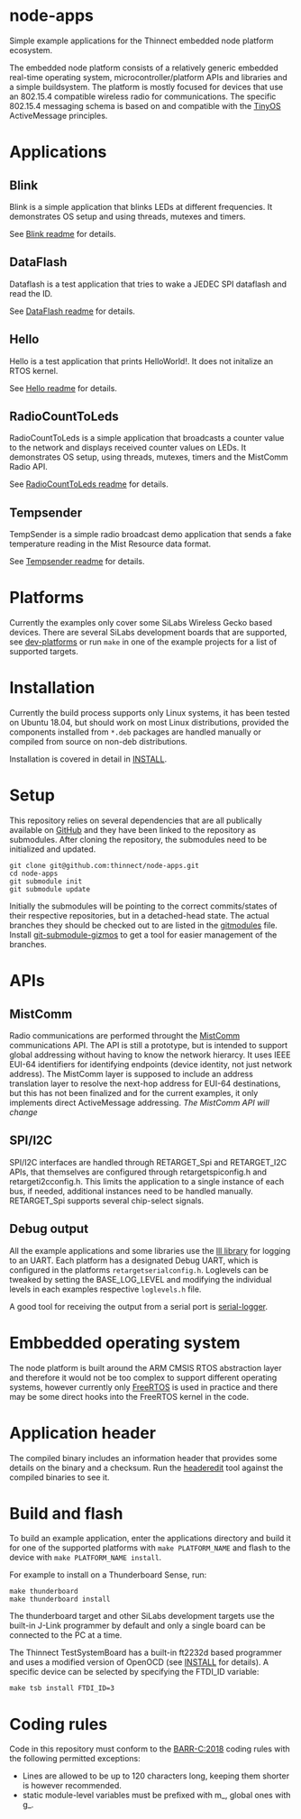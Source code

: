 # node-apps

Simple example applications for the Thinnect embedded node platform ecosystem.

The embedded node platform consists of a relatively generic embedded real-time
operating system, microcontroller/platform APIs and libraries and a simple
buildsystem. The platform is mostly focused for devices that use an 802.15.4
compatible wireless radio for communications. The specific 802.15.4 messaging
schema is based on and compatible with the
[TinyOS](https://github.com/tinyos/tinyos-main) ActiveMessage principles.

# Applications

## Blink
Blink is a simple application that blinks LEDs at different frequencies. It
demonstrates OS setup and using threads, mutexes and timers.

See [Blink readme](apps/blink-silabs/README.md) for details.

## DataFlash
Dataflash is a test application that tries to wake a JEDEC SPI dataflash
and read the ID.

See [DataFlash readme](apps/dataflash-silabs/README.md) for details.

## Hello
Hello is a test application that prints HelloWorld!.
It does not initalize an RTOS kernel.

See [Hello readme](apps/hello-silabs/README.md) for details.

## RadioCountToLeds
RadioCountToLeds is a simple application that broadcasts a counter value to the
network and displays received counter values on LEDs. It demonstrates OS setup,
using threads, mutexes, timers and the MistComm Radio API.

See [RadioCountToLeds readme](apps/radio-count-to-leds-silabs/README.md) for details.

## Tempsender
TempSender is a simple radio broadcast demo application that sends a fake
temperature reading in the Mist Resource data format.

See [Tempsender readme](apps/tempsender-silabs/README.md) for details.

# Platforms
Currently the examples only cover some SiLabs Wireless Gecko based devices.
There are several SiLabs development boards that are supported, see
[dev-platforms](https://github.com/thinnect/dev-platforms/) or run `make` in one
of the example projects for a list of supported targets.

# Installation
Currently the build process supports only Linux systems, it has been tested
on Ubuntu 18.04, but should work on most Linux distributions, provided the
components installed from `*.deb` packages are handled manually or compiled from
source on non-deb distributions.

Installation is covered in detail in [INSTALL](INSTALL.md).

# Setup
This repository relies on several dependencies that are all publically available
on [GitHub](https://github.com) and they have been linked to the repository as
submodules. After cloning the repository, the submodules need to be initialized
and updated.
```
git clone git@github.com:thinnect/node-apps.git
cd node-apps
git submodule init
git submodule update
```
Initially the submodules will be pointing to the correct commits/states of their
respective repositories, but in a detached-head state. The actual branches they
should be checked out to are listed in the [gitmodules](.gitmodules) file.
Install [git-submodule-gizmos](https://github.com/raidoz/git-submodule-gizmos)
to get a tool for easier management of the branches.

# APIs

## MistComm
Radio communications are performed throught the
[MistComm](https://github.com/thinnect/mist-comm/tree/proto) communications API.
The API is still a prototype, but is intended to support global addressing
without having to know the network hierarcy. It uses IEEE EUI-64 identifiers for
identifying endpoints (device identity, not just network address). The MistComm
layer is supposed to include an address translation layer to resolve the
next-hop address for EUI-64 destinations, but this has not been finalized and
for the current examples, it only implements direct ActiveMessage addressing.
*The MistComm API will change*

## SPI/I2C
SPI/I2C interfaces are handled through RETARGET_Spi and RETARGET_I2C APIs, that
themselves are configured through retargetspiconfig.h and retargeti2cconfig.h.
This limits the application to a single instance of each bus, if needed,
additional instances need to be handled manually. RETARGET_Spi supports several
chip-select signals.

## Debug output
All the example applications and some libraries use the
[lll library](https://github.com/thinnect/lll) for logging to an UART. Each
platform has a designated Debug UART, which is configured in the platforms
`retargetserialconfig.h`. Loglevels can be tweaked by setting the BASE_LOG_LEVEL
and modifying the individual levels in each examples respective `loglevels.h` file.

A good tool for receiving the output from a serial port is
[serial-logger](https://github.com/thinnect/serial-logger).

# Embbedded operating system
The node platform is built around the ARM CMSIS RTOS abstraction layer and
therefore it would not be too complex to support different operating systems,
however currently only [FreeRTOS](https://github.com/FreeRTOS) is used in
practice and there may be some direct hooks into the FreeRTOS kernel in the code.

# Application header
The compiled binary includes an information header that provides some details on
the binary and a checksum. Run the [headeredit](https://bitbucket.org/rebane/headeredit)
tool against the compiled binaries to see it.

# Build and flash

To build an example application, enter the applications directory and build
it for one of the supported platforms with `make PLATFORM_NAME` and flash to the
device with `make PLATFORM_NAME install`.

For example to install on a Thunderboard Sense, run:
```
make thunderboard
make thunderboard install
```

The thunderboard target and other SiLabs development targets use the built-in
J-Link programmer by default and only a single board can be connected to the PC
at a time.

The Thinnect TestSystemBoard has a built-in ft2232d based programmer and uses
a modified version of OpenOCD (see [INSTALL](INSTALL.md) for details).
A specific device can be selected by specifying the FTDI_ID variable:
```
make tsb install FTDI_ID=3
```

# Coding rules

Code in this repository must conform to the
[BARR-C:2018](https://barrgroup.com/Embedded-Systems/Books/Embedded-C-Coding-Standard)
coding rules with the following permitted exceptions:
- Lines are allowed to be up to 120 characters long, keeping them shorter is
  however recommended.
- static module-level variables must be prefixed with m_, global ones with g_.
